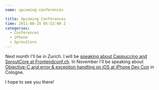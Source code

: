 ```yaml
---
name: upcoming-conferences

title: Upcoming Conferences
time: 2011-08-25 05:52:00 Z
categories:
  - Conferences
  - iPhone
  - SproutCore
---
```


<p>Next month I'll be in Zurich. I will be <a href="http://frontendconf.ch/speakers#id32">speaking about Cappuccino and SproutCore at Frontendconf.ch</a>.
In November I'll be speaking about <a href="http://www.iphonedevcon.de/Speaker/Fahrenkrug-Johannes">Objective-C and error &amp; exception handling on iOS at iPhone Dev Con</a> in Cologne.</p>
<p>I hope to see you there!</p>
